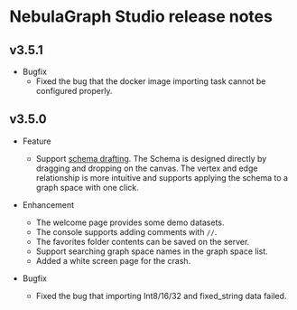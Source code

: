 # NebulaGraph Studio release notes

## v3.5.1

- Bugfix
  - Fixed the bug that the docker image importing task cannot be configured properly.

## v3.5.0

- Feature
  - Support [schema drafting](../../nebula-studio/quick-start/draft.md). The Schema is designed directly by dragging and dropping on the canvas. The vertex and edge relationship is more intuitive and supports applying the schema to a graph space with one click.

- Enhancement
  - The welcome page provides some demo datasets.
  - The console supports adding comments with `//`.
  - The favorites folder contents can be saved on the server.
  - Support searching graph space names in the graph space list.
  - Added a white screen page for the crash.

- Bugfix
  - Fixed the bug that importing Int8/16/32 and fixed_string data failed.